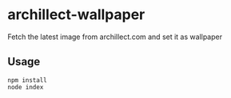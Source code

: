 # archillect-wallpaper
Fetch the latest image from archillect.com and set it as wallpaper

## Usage
```
npm install
node index
```
